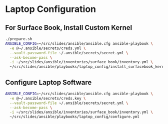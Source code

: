 # Laptop Configuration

## For Surface Book, Install Custom Kernel

```bash
./prepare.sh
ANSIBLE_CONFIG=~/src/slides/ansible/ansible.cfg ansible-playbook \
  -e @~/.ansible/secrets/creds.yml \
  --vault-password-file ~/.ansible/secrets/secret.yml \
  --ask-become-pass \
  -i ~/src/slides/ansible/inventories/surface_book/inventory.yml \
  ~/src/slides/ansible/playbooks/laptop_config/install_surfacebook_kernel.yml
```

## Configure Laptop Software

```bash
ANSIBLE_CONFIG=~/src/slides/ansible/ansible.cfg ansible-playbook \
  -e @~/.ansible/secrets/creds.key \
  --vault-password-file ~/.ansible/secrets/secret.yml \
  --ask-become-pass \
  -i ~/src/slides/ansible/inventories/surface_book/inventory.yml \
  ~/src/slides/ansible/playbooks/laptop_config/configure.yml
```